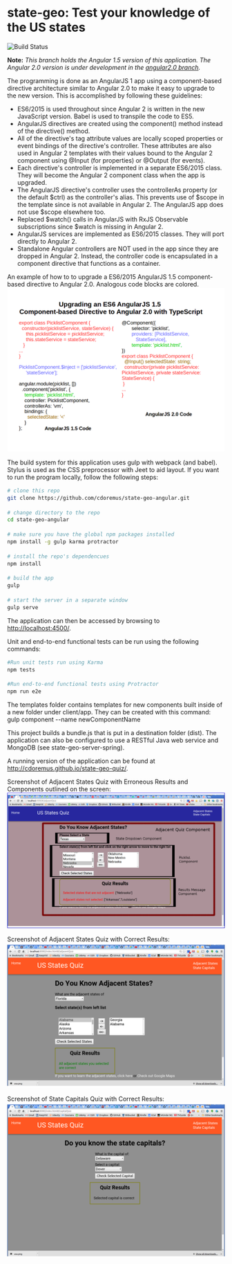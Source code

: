 # state-geo: Test your knowledge of the US states #

![Build Status](https://travis-ci.org/cdoremus/state-geo-angular.svg?branch=master)

**Note:** *This branch holds the Angular 1.5 version of this application. The Angular 2.0 version is under development in the [angular2.0 branch](https://github.com/cdoremus/state-geo-angular/tree/angular2.0 "Angular 2.0 Branch").*

The programming is done as an AngularJS 1 app using a component-based directive architecture similar to Angular 2.0 to make it easy to
upgrade to the new version. This is accomplished by following these guidelines:
* ES6/2015 is used throughout since Angular 2 is written in the new JavaScript version. Babel is used to transpile the code to ES5.
* AngularJS directives are created using the component() method instead of the directive() method.
* All of the directive's tag attribute values are locally scoped properties or event bindings of the directive's controller.
These attributes are also used in Angular 2 templates with their values bound to the Angular 2 component using @Input (for properties) or @Output (for events).
* Each directive's controller is implemented in a separate ES6/2015 class. They will become the Angular 2 component class when the app is upgraded.
* The AngularJS directive's controller uses the controllerAs property (or the default $ctrl) as the controller's alias.
This prevents use of $scope in the template since is not available in Angular 2. The AngularJS app does not use $scope elsewhere too.
* Replaced $watch() calls in AngularJS with RxJS Observable subscriptions since $watch is missing in Angular 2.
* AngularJS services are implemented as ES6/2015 classes. They will port directly to Angular 2.
* Standalone Angular controllers are NOT used in the app since they are dropped in Angular 2. Instead, the controller
code is encapsulated in a component directive that functions as a container.

An example of how to to upgrade a ES6/2015 AngularJS 1.5 component-based directive to Angular 2.0. Analogous code blocks are colored.
![TranslatingNg1ToNg2](screenshots/TranslatingNg1ToNg2.png "Translating an AngularJS 1.2 Directive Component to Angular 2.0")

The build system for this application uses gulp with webpack (and babel). Stylus is used as the CSS preprocessor with Jeet to aid layout. If you want to run the program locally,
follow the following steps:

```bash
# clone this repo
git clone https://github.com/cdoremus/state-geo-angular.git

# change directory to the repo
cd state-geo-angular

# make sure you have the global npm packages installed
npm install -g gulp karma protractor

# install the repo's dependencues
npm install

# build the app
gulp

# start the server in a separate window
gulp serve
```
The application can then be accessed by browsing to <a href="http://localhost:4500/">http://localhost:4500/</a>.

Unit and end-to-end functional tests can be run using the following commands:

```bash
#Run unit tests run using Karma
npm tests

#Run end-to-end functional tests using Protractor
npm run e2e
```

The templates folder contains templates for new components built inside of a new folder under client/app. They can be created with this command:
gulp component --name newComponentName

This project builds a bundle.js that is put in a destination folder (dist). The application can also be configured to use a RESTful
Java web service and MongoDB (see state-geo-server-spring).

A running version of the application can be found at <a href="http://cdoremus.github.io/state-geo-quiz/" target="_blank">http://cdoremus.github.io/state-geo-quiz/</a>.

Screenshot of Adjacent States Quiz with Erroneous Results and Components outlined on the screen:
![AdjacentQuizResultsScreenshotComponents](screenshots/AdjacentQuizResultsScreenshotComponents.png "Quiz Results Screenshot with components outlined")

Screenshot of Adjacent States Quiz with Correct Results:
![AdjacentQuizResultsSuccessScreenshot](screenshots/AdjacentStatesQuizResultsSuccess.png "Quiz Results Success Screenshot")

Screenshot of State Capitals Quiz with Correct Results:
![StateCapitalsQuizResultsScreenshot](screenshots/StateCapitalsQuizScreenshot.png "State Capitals Quiz Results Success Screenshot")
